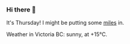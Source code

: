 ### Hi there :wave:

It's Thursday! I might be putting some [miles](https://www.strava.com/athletes/889963) in.

Weather in Victoria BC: sunny, at +15°C.
